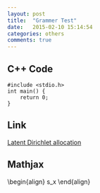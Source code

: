 ```yaml
---
layout: post
title:  "Grammer Test"
date:   2015-02-10 15:14:54
categories: others
comments: true
---
```


## C++ Code

    #include <stdio.h>
    int main() {
        return 0;
    }

## Link

[Latent Dirichlet allocation]

## Mathjax

\begin{align}
s_x
\end{align}

[Latent Dirichlet allocation]: https://en.wikipedia.org/wiki/Latent_Dirichlet_allocation

